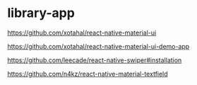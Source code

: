 # library-app

https://github.com/xotahal/react-native-material-ui

https://github.com/xotahal/react-native-material-ui-demo-app

https://github.com/leecade/react-native-swiper#installation

https://github.com/n4kz/react-native-material-textfield
